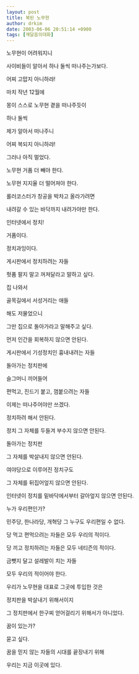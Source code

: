 ```yaml
---
layout: post
title: 복된 노무현
author: drkim
date: 2003-06-06 20:51:14 +0900
tags: [깨달음의대화]
---
```

노무현이 어려워지니
  
사이비들이 알아서 하나 둘씩 떠나주는가보다.
  
어찌 고맙지 아니하랴!
  

  
마치 작년 12월에
  
몽이 스스로 노무현 곁을 떠나주듯이
  
하나 둘씩
  
제가 알아서 떠나주니
  
어찌 복되지 아니하랴!
  

  
그러나 아직 멀었다.
  
노무현 거품 더 빼야 한다.
  
노무현 지지율 더 떨어져야 한다.
  

  
롤러코스터가 창공을 박차고 올라가려면
  
내려갈 수 있는 바닥까지 내려가야만 한다.
  

  
인터넷에서 정치!
  
거품이다.
  
정치과잉이다.
  

  
게시판에서 정치하려는 자들
  
헛품 팔지 말고 꺼져달라고 말하고 싶다.
  

  
집 나와서
  
골목길에서 서성거리는 애들
  
해도 저물었으니
  
그만 집으로 돌아가라고 말해주고 싶다.
  

  
먼저 인간을 회복하지 않으면 안된다.
  

  
게시판에서 기성정치인 흉내내려는 자들
  
돌아가는 정치판에
  
슬그머니 끼어들어
  
편먹고, 진드기 붙고, 껌붙으려는 자들
  
이제는 떠나주어야만 쓰겠다.
  

  
정치하려 해서 안된다.
  
정치 그 자체를 두들겨 부수지 않으면 안된다.
  

  
돌아가는 정치판
  
그 자체를 박살내지 않으면 안된다.
  

  
여야당으로 이루어진 정치구도
  
그 자체를 뒤집어엎지 않으면 안된다.
  

  
인터넷이 정치를 밑바닥에서부터 갈아엎지 않으면 안된다.
  

  
누가 우리편인가?
  
민주당, 한나라당, 개혁당 그 누구도 우리편일 수 없다.
  

  
당 먹고 편먹으려는 자들은 모두 우리의 적이다.
  
당 끼고 정치하려는 자들은 모두 네티즌의 적이다.
  
금뺏지 달고 설레발이 치는 자들
  
모두 우리의 적이어야 한다.
  

  
우리가 노무현을 대표로 그곳에 투입한 것은
  
정치판을 박살내기 위해서이지
  
그 정치판에서 한구찌 얻어걸리기 위해서가 아니었다.
  

  
꿈이 있는가?
  
묻고 싶다.
  
꿈을 믿지 않는 자들의 시대를 끝장내기 위해
  
우리는 지금 이곳에 있다.